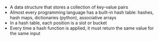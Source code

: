 - A data structure that stores a collection of key-value pairs
- Almost every programming language has a built-in hash table: hashes, hash maps, dictionaries (python), associative arrays
- In a hash table, each position is a slot or bucket
- Every time a hash function is applied, it must return the same value for the same input
